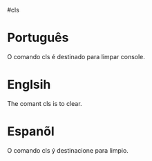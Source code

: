 #cls

# Português 

O comando cls é destinado para limpar console.

# Englsih

The comant cls is to clear. 

# Espanõl

O  comando cls ý destinacione para limpio.

